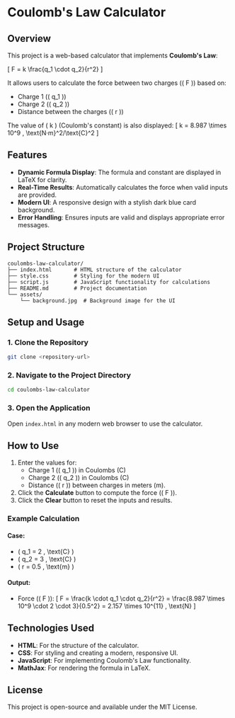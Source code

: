 # Coulomb's Law Calculator

## Overview

This project is a web-based calculator that implements **Coulomb's Law**:

\[ F = k \frac{q_1 \cdot q_2}{r^2} \]

It allows users to calculate the force between two charges (\( F \)) based on:

- Charge 1 (\( q_1 \))
- Charge 2 (\( q_2 \))
- Distance between the charges (\( r \))

The value of \( k \) (Coulomb's constant) is also displayed:
\[ k = 8.987 \times 10^9 \, \text{N·m}^2/\text{C}^2 \]

## Features

- **Dynamic Formula Display**: The formula and constant are displayed in LaTeX for clarity.
- **Real-Time Results**: Automatically calculates the force when valid inputs are provided.
- **Modern UI**: A responsive design with a stylish dark blue card background.
- **Error Handling**: Ensures inputs are valid and displays appropriate error messages.

## Project Structure

```
coulombs-law-calculator/
├── index.html       # HTML structure of the calculator
├── style.css        # Styling for the modern UI
├── script.js        # JavaScript functionality for calculations
├── README.md        # Project documentation
└── assets/
    └── background.jpg  # Background image for the UI
```

## Setup and Usage

### 1. Clone the Repository

```bash
git clone <repository-url>
```

### 2. Navigate to the Project Directory

```bash
cd coulombs-law-calculator
```

### 3. Open the Application

Open `index.html` in any modern web browser to use the calculator.

## How to Use

1. Enter the values for:
   - Charge 1 (\( q_1 \)) in Coulombs (C)
   - Charge 2 (\( q_2 \)) in Coulombs (C)
   - Distance (\( r \)) between charges in meters (m).
2. Click the **Calculate** button to compute the force (\( F \)).
3. Click the **Clear** button to reset the inputs and results.

### Example Calculation

#### Case:

- \( q_1 = 2 \, \text{C} \)
- \( q_2 = 3 \, \text{C} \)
- \( r = 0.5 \, \text{m} \)

#### Output:

- Force (\( F \)):
  \[
  F = \frac{k \cdot q_1 \cdot q_2}{r^2} = \frac{8.987 \times 10^9 \cdot 2 \cdot 3}{0.5^2} = 2.157 \times 10^{11} \, \text{N}
  \]

## Technologies Used

- **HTML**: For the structure of the calculator.
- **CSS**: For styling and creating a modern, responsive UI.
- **JavaScript**: For implementing Coulomb's Law functionality.
- **MathJax**: For rendering the formula in LaTeX.

## License

This project is open-source and available under the MIT License.
